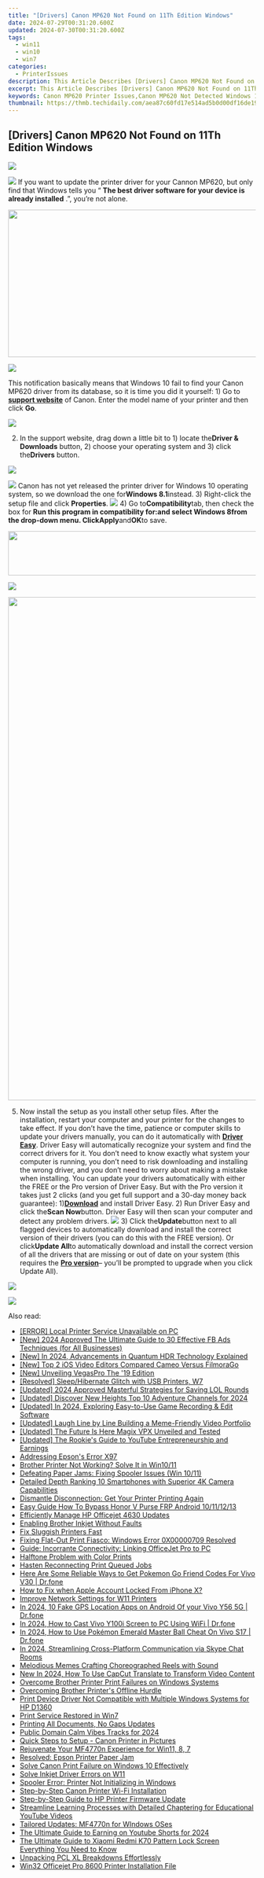 ```yaml
---
title: "[Drivers] Canon MP620 Not Found on 11Th Edition Windows"
date: 2024-07-29T00:31:20.600Z
updated: 2024-07-30T00:31:20.600Z
tags:
  - win11
  - win10
  - win7
categories:
  - PrinterIssues
description: This Article Describes [Drivers] Canon MP620 Not Found on 11Th Edition Windows
excerpt: This Article Describes [Drivers] Canon MP620 Not Found on 11Th Edition Windows
keywords: Canon MP620 Printer Issues,Canon MP620 Not Detected Windows 11,Canon MP620 Drivers Compatibility with Windows 11,How to Install Canon MP620 on Windows 11,Finding Missing Canon MP620 Driver for Windows 11,Canon MP620 Printer Not Recognized by PC (Windows 11),Troubleshooting Canon MP620 Not Found Error in Windows 11
thumbnail: https://thmb.techidaily.com/aea87c60fd17e514ad5b0d00df16de19060de16b7b31b6165884880013291d16.jpg
---
```


## [Drivers] Canon MP620 Not Found on 11Th Edition Windows

<!-- affiliate ads begin -->
<a href="https://shop.copernic.com/order/checkout.php?PRODS=41033091&QTY=1&AFFILIATE=108875&CART=1"><img src="https://secure.2checkout.com/images/merchant/8d30aa96e72440759f74bd2306c1fa3d/Copernic-2023-Affiliate-728x90-Advanced.png" border="0"></a>
<!-- affiliate ads end -->
![](https://images.drivereasy.com/wp-content/uploads/2016/11/canon-pixma-mo620.jpg)  If you want to update the printer driver for your Cannon MP620, but only find that Windows tells you “   **The best driver software for your device is already installed** .”, you’re not alone.

<!-- affiliate ads begin -->
<a href="https://25home.pxf.io/c/5597632/2090698/16836" target="_top" id="2090698"><img src="//a.impactradius-go.com/display-ad/16836-2090698" border="0" alt="" width="720" height="300"/></a>
<!-- affiliate ads end -->
![](https://images.drivereasy.com/wp-content/uploads/2016/11/the-best-driver-software-for-your-device-is-already-installed-2.jpg)

This notification basically means that Windows 10 fail to find your Canon MP620 driver from its database, so it is time you did it yourself: 1) Go to [**support website**](https://www.usa.canon.com/internet/portal/us/home/support) of Canon. Enter the model name of your printer and then click **Go**.

![](https://images.drivereasy.com/wp-content/uploads/2016/11/name-of-the-printer.jpg)

 2) In the support website, drag down a little bit to 1) locate the**Driver & Downloads** button, 2) choose your operating system and 3) click the**Drivers** button.

<!-- affiliate ads begin -->
<a href="https://store.nero.com/order/checkout.php?PRODS=42296985&QTY=1&AFFILIATE=108875&CART=1"><img src="https://secure.avangate.com/images/merchant/9cea886b9f44a3c2df1163730ab64994/products/copy_nero_burning_rom_cart.png" border="0">
</a>
<!-- affiliate ads end -->
![](https://images.drivereasy.com/wp-content/uploads/2016/11/pixma-mp620-driver-download-600x375.jpg) Canon has not yet released the printer driver for Windows 10 operating system, so we download the one for**Windows 8.1**instead. 3) Right-click the setup file and click **Properties**. ![](https://images.drivereasy.com/wp-content/uploads/2016/11/properties-setup.jpg) 4) Go to**Compatibility**tab, then check the box for **Run this program in compatibility for:**and select **Windows 8**from the drop-down menu. Click**Apply**and**OK**to save.

<!-- affiliate ads begin -->
<a href="https://united.elfm.net/c/5597632/517826/4704" target="_top" id="517826"><img src="//a.impactradius-go.com/display-ad/4704-517826" border="0" alt="" width="728" height="90"/></a><img height="0" width="0" src="https://united.elfm.net/i/5597632/517826/4704" style="position:absolute;visibility:hidden;" border="0" />
<!-- affiliate ads end -->
![](https://images.drivereasy.com/wp-content/uploads/2016/11/run-this-program-in-compatibility-for-compatibility-mode.jpg)

<!-- affiliate ads begin -->
<a href="https://ephamedtechinc.pxf.io/c/5597632/2097466/26400?prodsku=B700" target="_top" id="2097466"><img src="//a.impactradius-go.com/display-ad/26400-2097466" border="0" alt="" width="2048" height="1024"/></a><img height="0" width="0" src="https://imp.pxf.io/i/5597632/2097466/26400" style="position:absolute;visibility:hidden;" border="0" />
<!-- affiliate ads end -->
5) Now install the setup as you install other setup files. After the installation, restart your computer and your printer for the changes to take effect. If you don’t have the time, patience or computer skills to update your drivers manually, you can do it automatically with [**Driver Easy**](https://tools.techidaily.com/drivereasy/download/). Driver Easy will automatically recognize your system and find the correct drivers for it. You don’t need to know exactly what system your computer is running, you don’t need to risk downloading and installing the wrong driver, and you don’t need to worry about making a mistake when installing. You can update your drivers automatically with either the FREE or the Pro version of Driver Easy. But with the Pro version it takes just 2 clicks (and you get full support and a 30-day money back guarantee): 1)[**Download**](https://tools.techidaily.com/drivereasy/download/) and install Driver Easy. 2) Run Driver Easy and click the**Scan Now**button. Driver Easy will then scan your computer and detect any problem drivers. ![](https://images.drivereasy.com/wp-content/uploads/2017/04/img_58e761c841d8e.png) 3) Click the**Update**button next to all flagged devices to automatically download and install the correct version of their drivers (you can do this with the FREE version). Or click**Update All**to automatically download and install the correct version of all the drivers that are missing or out of date on your system (this requires the [**Pro version**](https://tools.techidaily.com/drivereasy/download/)– you’ll be prompted to upgrade when you click Update All).

<!-- affiliate ads begin -->
<a href="https://shop.systoolsgroup.com/affiliate.php?ACCOUNT=SYSTOOBY&AFFILIATE=108875&PATH=https%3A%2F%2Fwww.systoolsgroup.com%3FAFFILIATE%3D108875%26RESOURCE%3D%2BSysTools%2BOutlook%2BRecovery"><img src="https://www.systoolsgroup.com/box/outlook-recovery.png" border="0"></a>
<!-- affiliate ads end -->
![](https://images.drivereasy.com/wp-content/uploads/2017/04/img_58e7622d68cb0.jpg)

<ins class="adsbygoogle"
     style="display:block"
     data-ad-format="autorelaxed"
     data-ad-client="ca-pub-7571918770474297"
     data-ad-slot="1223367746"></ins>



<ins class="adsbygoogle"
     style="display:block"
     data-ad-client="ca-pub-7571918770474297"
     data-ad-slot="8358498916"
     data-ad-format="auto"
     data-full-width-responsive="true"></ins>





<span class="atpl-alsoreadstyle">Also read:</span>
<div><ul>
<li><a href="https://printer-issues.techidaily.com/error-local-printer-service-unavailable-on-pc/"><u>[ERROR] Local Printer Service Unavailable on PC</u></a></li>
<li><a href="https://facebook-clips.techidaily.com/new-2024-approved-the-ultimate-guide-to-30-effective-fb-ads-techniques-for-all-businesses/"><u>[New] 2024 Approved  The Ultimate Guide to 30 Effective FB Ads Techniques (for All Businesses)</u></a></li>
<li><a href="https://fox-helps.techidaily.com/new-in-2024-advancements-in-quantum-hdr-technology-explained/"><u>[New] In 2024, Advancements in Quantum HDR Technology Explained</u></a></li>
<li><a href="https://vimeo-videos.techidaily.com/new-top-2-ios-video-editors-compared-cameo-versus-filmorago/"><u>[New] Top 2 iOS Video Editors Compared  Cameo Versus FilmoraGo</u></a></li>
<li><a href="https://some-guidance.techidaily.com/new-unveiling-vegaspro-the-19-edition/"><u>[New] Unveiling VegasPro  The '19 Edition</u></a></li>
<li><a href="https://printer-issues.techidaily.com/resolved-sleephibernate-glitch-with-usb-printers-w7/"><u>[Resolved] Sleep/Hibernate Glitch with USB Printers, W7</u></a></li>
<li><a href="https://digital-screen-recording.techidaily.com/updated-2024-approved-masterful-strategies-for-saving-lol-rounds/"><u>[Updated] 2024 Approved  Masterful Strategies for Saving LOL Rounds</u></a></li>
<li><a href="https://youtube-docs.techidaily.com/ed-discover-new-heights-top-10-adventure-channels-for-2024/"><u>[Updated] Discover New Heights  Top 10 Adventure Channels for 2024</u></a></li>
<li><a href="https://remote-screen-capture.techidaily.com/updated-in-2024-exploring-easy-to-use-game-recording-and-edit-software/"><u>[Updated] In 2024, Exploring Easy-to-Use Game Recording & Edit Software</u></a></li>
<li><a href="https://instagram-clips.techidaily.com/updated-laugh-line-by-line-building-a-meme-friendly-video-portfolio/"><u>[Updated] Laugh Line by Line  Building a Meme-Friendly Video Portfolio</u></a></li>
<li><a href="https://some-approaches.techidaily.com/updated-the-future-is-here-magix-vpx-unveiled-and-tested/"><u>[Updated] The Future Is Here  Magix VPX Unveiled and Tested</u></a></li>
<li><a href="https://facebook-video-share.techidaily.com/updated-the-rookies-guide-to-youtube-entrepreneurship-and-earnings/"><u>[Updated] The Rookie's Guide to YouTube Entrepreneurship and Earnings</u></a></li>
<li><a href="https://printer-issues.techidaily.com/addressing-epsons-error-x97/"><u>Addressing Epson's Error X97</u></a></li>
<li><a href="https://printer-issues.techidaily.com/brother-printer-not-working-solve-it-in-win1011/"><u>Brother Printer Not Working? Solve It in Win10/11</u></a></li>
<li><a href="https://printer-issues.techidaily.com/defeating-paper-jams-fixing-spooler-issues-win-1011/"><u>Defeating Paper Jams: Fixing Spooler Issues (Win 10/11)</u></a></li>
<li><a href="https://fox-glue.techidaily.com/detailed-depth-ranking-10-smartphones-with-superior-4k-camera-capabilities/"><u>Detailed Depth  Ranking 10 Smartphones with Superior 4K Camera Capabilities</u></a></li>
<li><a href="https://printer-issues.techidaily.com/dismantle-disconnection-get-your-printer-printing-again/"><u>Dismantle Disconnection: Get Your Printer Printing Again</u></a></li>
<li><a href="https://bypass-frp.techidaily.com/easy-guide-how-to-bypass-honor-v-purse-frp-android-10111213-by-drfone-android/"><u>Easy Guide How To Bypass Honor V Purse FRP Android 10/11/12/13</u></a></li>
<li><a href="https://printer-issues.techidaily.com/efficiently-manage-hp-officejet-4630-updates/"><u>Efficiently Manage HP Officejet 4630 Updates</u></a></li>
<li><a href="https://printer-issues.techidaily.com/enabling-brother-inkjet-without-faults/"><u>Enabling Brother Inkjet Without Faults</u></a></li>
<li><a href="https://printer-issues.techidaily.com/fix-sluggish-printers-fast/"><u>Fix Sluggish Printers Fast</u></a></li>
<li><a href="https://printer-issues.techidaily.com/fixing-flat-out-print-fiasco-windows-error-0x00000709-resolved/"><u>Fixing Flat-Out Print Fiasco: Windows Error 0X00000709 Resolved</u></a></li>
<li><a href="https://printer-issues.techidaily.com/guide-incorrante-connectivity-linking-officejet-pro-to-pc/"><u>Guide: Incorrante Connectivity: Linking OfficeJet Pro to PC</u></a></li>
<li><a href="https://printer-issues.techidaily.com/halftone-problem-with-color-prints/"><u>Halftone Problem with Color Prints</u></a></li>
<li><a href="https://printer-issues.techidaily.com/hasten-reconnecting-print-queued-jobs/"><u>Hasten Reconnecting Print Queued Jobs</u></a></li>
<li><a href="https://change-location.techidaily.com/here-are-some-reliable-ways-to-get-pokemon-go-friend-codes-for-vivo-v30-drfone-by-drfone-virtual-android/"><u>Here Are Some Reliable Ways to Get Pokemon Go Friend Codes For Vivo V30 | Dr.fone</u></a></li>
<li><a href="https://apple-account.techidaily.com/how-to-fix-when-apple-account-locked-from-iphone-x-by-drfone-ios/"><u>How to Fix when Apple Account Locked From iPhone X?</u></a></li>
<li><a href="https://printer-issues.techidaily.com/improve-network-settings-for-w11-printers/"><u>Improve Network Settings for W11 Printers</u></a></li>
<li><a href="https://android-location.techidaily.com/in-2024-10-fake-gps-location-apps-on-android-of-your-vivo-y56-5g-drfone-by-drfone-virtual/"><u>In 2024, 10 Fake GPS Location Apps on Android Of your Vivo Y56 5G | Dr.fone</u></a></li>
<li><a href="https://screen-mirror.techidaily.com/in-2024-how-to-cast-vivo-y100i-screen-to-pc-using-wifi-drfone-by-drfone-android/"><u>In 2024, How to Cast Vivo Y100i Screen to PC Using WiFi | Dr.fone</u></a></li>
<li><a href="https://change-location.techidaily.com/in-2024-how-to-use-pokemon-emerald-master-ball-cheat-on-vivo-s17-drfone-by-drfone-virtual-android/"><u>In 2024, How to Use Pokémon Emerald Master Ball Cheat On Vivo S17 | Dr.fone</u></a></li>
<li><a href="https://digital-screen-recording.techidaily.com/in-2024-streamlining-cross-platform-communication-via-skype-chat-rooms/"><u>In 2024, Streamlining Cross-Platform Communication via Skype Chat Rooms</u></a></li>
<li><a href="https://instagram-video-files.techidaily.com/melodious-memes-crafting-choreographed-reels-with-sound/"><u>Melodious Memes  Crafting Choreographed Reels with Sound</u></a></li>
<li><a href="https://ai-video-translation.techidaily.com/new-in-2024-how-to-use-capcut-translate-to-transform-video-content/"><u>New In 2024, How To Use CapCut Translate to Transform Video Content</u></a></li>
<li><a href="https://printer-issues.techidaily.com/overcome-brother-printer-print-failures-on-windows-systems/"><u>Overcome Brother Printer Print Failures on Windows Systems</u></a></li>
<li><a href="https://printer-issues.techidaily.com/overcoming-brother-printers-offline-hurdle/"><u>Overcoming Brother Printer's Offline Hurdle</u></a></li>
<li><a href="https://printer-issues.techidaily.com/print-device-driver-not-compatible-with-multiple-windows-systems-for-hp-d1360/"><u>Print Device Driver Not Compatible with Multiple Windows Systems for HP D1360</u></a></li>
<li><a href="https://printer-issues.techidaily.com/print-service-restored-in-win7/"><u>Print Service Restored in Win7</u></a></li>
<li><a href="https://printer-issues.techidaily.com/printing-all-documents-no-gaps-updates/"><u>Printing All Documents, No Gaps Updates</u></a></li>
<li><a href="https://extra-approaches.techidaily.com/public-domain-calm-vibes-tracks-for-2024/"><u>Public Domain Calm Vibes Tracks for 2024</u></a></li>
<li><a href="https://printer-issues.techidaily.com/quick-steps-to-setup-canon-printer-in-pictures/"><u>Quick Steps to Setup - Canon Printer in Pictures</u></a></li>
<li><a href="https://printer-issues.techidaily.com/rejuvenate-your-mf4770n-experience-for-win11-8-7/"><u>Rejuvenate Your MF4770n Experience for Win11, 8, 7</u></a></li>
<li><a href="https://printer-issues.techidaily.com/resolved-epson-printer-paper-jam/"><u>Resolved: Epson Printer Paper Jam</u></a></li>
<li><a href="https://printer-issues.techidaily.com/solve-canon-print-failure-on-windows-10-effectively/"><u>Solve Canon Print Failure on Windows 10 Effectively</u></a></li>
<li><a href="https://printer-issues.techidaily.com/solve-inkjet-driver-errors-on-w11/"><u>Solve Inkjet Driver Errors on W11</u></a></li>
<li><a href="https://printer-issues.techidaily.com/spooler-error-printer-not-initializing-in-windows/"><u>Spooler Error: Printer Not Initializing in Windows</u></a></li>
<li><a href="https://printer-issues.techidaily.com/step-by-step-canon-printer-wi-fi-installation/"><u>Step-by-Step Canon Printer Wi-Fi Installation</u></a></li>
<li><a href="https://printer-issues.techidaily.com/step-by-step-guide-to-hp-printer-firmware-update/"><u>Step-by-Step Guide to HP Printer Firmware Update</u></a></li>
<li><a href="https://youtube-lab.techidaily.com/mline-learning-processes-with-detailed-chaptering-for-educational-youtube-videos/"><u>Streamline Learning Processes with Detailed Chaptering for Educational YouTube Videos</u></a></li>
<li><a href="https://printer-issues.techidaily.com/tailored-updates-mf4770n-for-windows-oses/"><u>Tailored Updates: MF4770n for WIndows OSes</u></a></li>
<li><a href="https://facebook-record-videos.techidaily.com/the-ultimate-guide-to-earning-on-youtube-shorts-for-2024/"><u>The Ultimate Guide to Earning on Youtube Shorts for 2024</u></a></li>
<li><a href="https://unlock-android.techidaily.com/the-ultimate-guide-to-xiaomi-redmi-k70-pattern-lock-screen-everything-you-need-to-know-by-drfone-android/"><u>The Ultimate Guide to Xiaomi Redmi K70 Pattern Lock Screen Everything You Need to Know</u></a></li>
<li><a href="https://printer-issues.techidaily.com/unpacking-pcl-xl-breakdowns-effortlessly/"><u>Unpacking PCL XL Breakdowns Effortlessly</u></a></li>
<li><a href="https://printer-issues.techidaily.com/win32-officejet-pro-8600-printer-installation-file/"><u>Win32 Officejet Pro 8600 Printer Installation File</u></a></li>
</ul></div>

